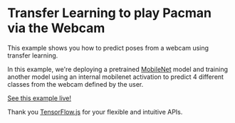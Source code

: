 # Transfer Learning to play Pacman via the Webcam

This example shows you how to predict poses from a webcam using transfer learning.

In this example, we're deploying a pretrained [MobileNet](https://github.com/tensorflow/tfjs-examples/tree/master/mobilenet) model and training another model
using an internal mobilenet activation to predict 4 different classes from the webcam defined by the user.

[See this example live!](https://quebecai.github.io/webcam-transfer-learning-v1/)

Thank you [TensorFlow.js](https://js.tensorflow.org) for your flexible and intuitive APIs.

